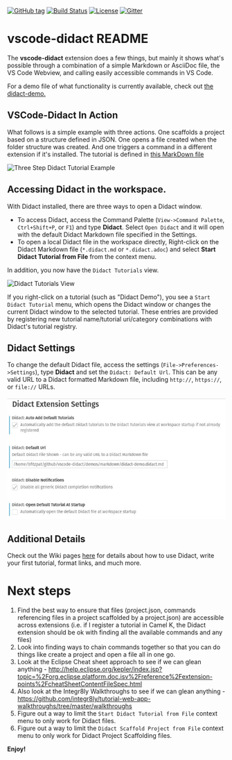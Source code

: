 [![GitHub tag](https://img.shields.io/github/tag/redhat-developer/vscode-didact.svg?style=plastic)]()
[![Build Status](https://travis-ci.org/redhat-developer/vscode-didact.svg?branch=master)](https://travis-ci.org/redhat-developer/vscode-didact)
[![License](https://img.shields.io/badge/license-Apache%202-blue.svg)]()
[![Gitter](https://img.shields.io/gitter/room/redhat-developer/home.js.svg)](https://gitter.im/redhat-developer/home)

# vscode-didact README  

The **vscode-didact** extension does a few things, but mainly it shows what's possible through a combination of a simple Markdown or AsciiDoc file, the VS Code Webview, and calling easily accessible commands in VS Code.

For a demo file of what functionality is currently available, check out [the didact-demo.](vscode://redhat.vscode-didact?https=raw.githubusercontent.com/bfitzpat/vscode-didact/master/demo/didact-demo.didact.md)

## VSCode-Didact In Action

What follows is a simple example with three actions. One scaffolds a project based on a structure defined in JSON. One opens a file created when the folder structure was created. And one triggers a command in a different extension if it's installed. The tutorial is defined in [this MarkDown file](./example/tutorial2.didact.md)

![Three Step Didact Tutorial Example](./images/didact-sample-tutorial-24-OCT-2019.gif)

## Accessing Didact in the workspace. 

With Didact installed, there are three ways to open a Didact window.

* To access Didact, access the Command Palette (`View->Command Palette`, `Ctrl+Shift+P`, or `F1`) and type **Didact**. Select `Open Didact` and it will open with the default Didact Markdown file specified in the Settings.
* To open a local Didact file in the workspace directly, Right-click on the Didact Markdown file (`*.didact.md` or `*.didact.adoc`) and select **Start Didact Tutorial from File** from the context menu.

In addition, you now have the `Didact Tutorials` view. 

![Didact Tutorials View](./images/didact-view-with-popup.png)

If you right-click on a tutorial (such as "Didact Demo"), you see a `Start Didact Tutorial` menu, which opens the Didact window or changes the current Didact window to the selected tutorial. These entries are provided by registering new tutorial name/tutorial uri/category combinations with Didact's tutorial registry.

## Didact Settings 

To change the default Didact file, access the settings (`File->Preferences->Settings`), type **Didact** and set the `Didact: Default Url`. This can be any valid URL to a Didact formatted Markdown file, including `http://`, `https://`, or `file://` URLs.

![Didact Settings](./images/settings.jpg)

## Additional Details

Check out the Wiki pages [here](https://github.com/redhat-developer/vscode-didact/wiki/Welcome-to-Didact!) for details about how to use Didact, write your first tutorial, format links, and much more. 

# Next steps

1. Find the best way to ensure that files (project.json, commands referencing files in a project scaffolded by a project.json) are accessible across extensions (i.e. if I register a tutorial in Camel K, the Didact extension should be ok with finding all the available commands and any files)
2. Look into finding ways to chain commands together so that you can do things like create a project and open a file all in one go.
3. Look at the Eclipse Cheat sheet approach to see if we can glean anything - http://help.eclipse.org/kepler/index.jsp?topic=%2Forg.eclipse.platform.doc.isv%2Freference%2Fextension-points%2FcheatSheetContentFileSpec.html 
4. Also look at the Integr8ly Walkthroughs to see if we can glean anything - https://github.com/integr8ly/tutorial-web-app-walkthroughs/tree/master/walkthroughs
5. Figure out a way to limit the `Start Didact Tutorial from File` context menu to only work for Didact files.
6. Figure out a way to limit the `Didact Scaffold Project from File` context menu to only work for Didact Project Scaffolding files.

**Enjoy!**

